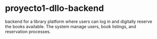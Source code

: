 # proyecto1-dllo-backend
backend for a library platform where users can log in and digitally reserve the books available. The system manage users, book listings, and reservation processes.
